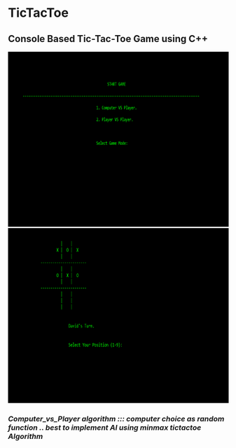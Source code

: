# TicTacToe
 ## Console Based Tic-Tac-Toe Game using C++
 
 <img src="https://github.com/SubarnaKhadka/tictactoe/blob/main/images/img1.PNG"  width="700" height="400" />
  <img src="https://github.com/SubarnaKhadka/tictactoe/blob/main/images/img2.PNG"  width="700" height="400" />
  
  ### *Computer_vs_Player algorithm ::: computer choice  as random function .. best to implement AI using minmax tictactoe Algorithm*
